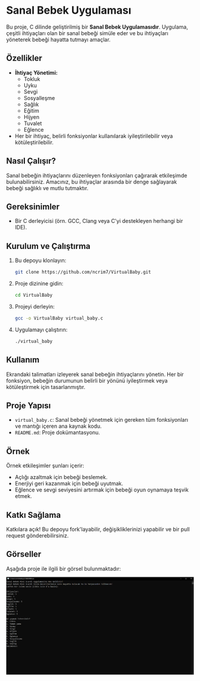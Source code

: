 # Sanal Bebek Uygulaması

Bu proje, C dilinde geliştirilmiş bir **Sanal Bebek Uygulamasıdır**. Uygulama, çeşitli ihtiyaçları olan bir sanal bebeği simüle eder ve bu ihtiyaçları yöneterek bebeği hayatta tutmayı amaçlar.

## Özellikler
- **İhtiyaç Yönetimi:**
  - Tokluk
  - Uyku
  - Sevgi
  - Sosyalleşme
  - Sağlık
  - Eğitim
  - Hijyen
  - Tuvalet
  - Eğlence
- Her bir ihtiyaç, belirli fonksiyonlar kullanılarak iyileştirilebilir veya kötüleştirilebilir.

## Nasıl Çalışır?
Sanal bebeğin ihtiyaçlarını düzenleyen fonksiyonları çağırarak etkileşimde bulunabilirsiniz. Amacınız, bu ihtiyaçlar arasında bir denge sağlayarak bebeği sağlıklı ve mutlu tutmaktır.

## Gereksinimler
- Bir C derleyicisi (örn. GCC, Clang veya C'yi destekleyen herhangi bir IDE).

## Kurulum ve Çalıştırma
1. Bu depoyu klonlayın:
   ```bash
   git clone https://github.com/ncrim7/VirtualBaby.git
   ```
2. Proje dizinine gidin:
   ```bash
   cd VirtualBaby
   ```
3. Projeyi derleyin:
   ```bash
   gcc -o VirtualBaby virtual_baby.c
   ```
4. Uygulamayı çalıştırın:
   ```bash
   ./virtual_baby
   ```

## Kullanım
Ekrandaki talimatları izleyerek sanal bebeğin ihtiyaçlarını yönetin. Her bir fonksiyon, bebeğin durumunun belirli bir yönünü iyileştirmek veya kötüleştirmek için tasarlanmıştır.

## Proje Yapısı
- `virtual_baby.c`: Sanal bebeği yönetmek için gereken tüm fonksiyonları ve mantığı içeren ana kaynak kodu.
- `README.md`: Proje dokümantasyonu.

## Örnek
Örnek etkileşimler şunları içerir:
- Açlığı azaltmak için bebeği beslemek.
- Enerjiyi geri kazanmak için bebeği uyutmak.
- Eğlence ve sevgi seviyesini artırmak için bebeği oyun oynamaya teşvik etmek.

## Katkı Sağlama
Katkılara açık! Bu depoyu fork'layabilir, değişikliklerinizi yapabilir ve bir pull request gönderebilirsiniz.

## Görseller
Aşağıda proje ile ilgili bir görsel bulunmaktadır:

![Sanal Bebek Görseli](VirtualBaby.PNG)
